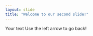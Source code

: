 ```yaml
---
layout: slide
title: "Welcome to our second slide!"
---
```

Your text
Use the left arrow to go back!


[^1]: My reference.
[^2]: Every new line should be prefixed with 2 spaces.  
  
[^note]:
    Named footnotes will still render with numbers instead of the text but allow easier identification and linking.  
    This footnote also has been made with a different syntax using 4 spaces for new lines.
